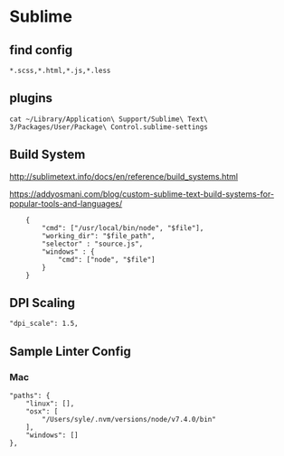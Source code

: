 # Sublime
## find config
`*.scss,*.html,*.js,*.less`


## plugins
```
cat ~/Library/Application\ Support/Sublime\ Text\ 3/Packages/User/Package\ Control.sublime-settings
```


## Build System
http://sublimetext.info/docs/en/reference/build_systems.html

https://addyosmani.com/blog/custom-sublime-text-build-systems-for-popular-tools-and-languages/

```
    {
        "cmd": ["/usr/local/bin/node", "$file"],
        "working_dir": "$file_path",
        "selector" : "source.js",
        "windows" : {
            "cmd": ["node", "$file"]
        }
    }
```


## DPI Scaling
```
"dpi_scale": 1.5,
```


## Sample Linter Config
### Mac
```
"paths": {
    "linux": [],
    "osx": [
        "/Users/syle/.nvm/versions/node/v7.4.0/bin"
    ],
    "windows": []
},
```
